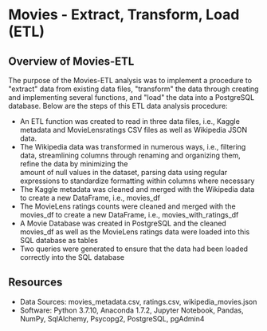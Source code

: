 # Movies - Extract, Transform, Load (ETL)

## Overview of Movies-ETL
The purpose of the Movies-ETL analysis was to implement a procedure to "extract" data from existing data files, "transform" the data through creating and implementing several functions, and "load" the data into a PostgreSQL database. Below are the steps of this ETL data analysis procedure:

  - An ETL function was created to read in three data files, i.e., Kaggle metadata and MovieLensratings CSV files as well as Wikipedia JSON data. 
  - The Wikipedia data was transformed in numerous ways, i.e., filtering data, streamlining columns through renaming and organizing them, refine the data by minimizing the     
    amount of null values in the dataset, parsing data using regular expressions to standardize formatting within columns where necessary
  - The Kaggle metadata was cleaned and merged with the Wikipedia data to create a new DataFrame, i.e., movies_df 
  - The MovieLens ratings counts were cleaned and merged with the movies_df to create a new DataFrame, i.e., movies_with_ratings_df
  - A Movie Database was created in PostgreSQL and the cleaned movies_df as well as the MovieLens ratings data were loaded into this SQL database as tables
  - Two queries were generated to ensure that the data had been loaded correctly into the SQL database
    

## Resources
- Data Sources: movies_metadata.csv, ratings.csv, wikipedia_movies.json
- Software: Python 3.7.10, Anaconda 1.7.2, Jupyter Notebook, Pandas, NumPy, SqlAlchemy, Psycopg2, PostgreSQL, pgAdmin4

